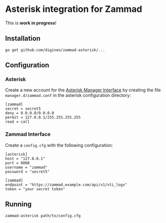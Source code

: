 Asterisk integration for Zammad
===============================

This is **work in progress**!

## Installation

    go get github.com/digineo/zammad-asterisk/...

## Configuration

### Asterisk

Create a new account for the [Asterisk Manager Interface](http://the-asterisk-book.com/1.6/asterisk-manager-api.html) by creating the file `manager.d/zammad.conf` in the asterisk configuration directory:

```
[zammad]
secret = secret5
deny = 0.0.0.0/0.0.0.0
permit = 127.0.0.1/255.255.255.255
read = call
```

### Zammad Interface

Create a `config.cfg` with the following configuration:

```
[asterisk]
host = "127.0.0.1"
port = 8088
username = "zammad"
password = "secret5"

[zammad]
endpoint = "https://zammad.example.com/api/v1/vti_logs"
token = "your secret token"
```

## Running

    zammad-asterisk path/to/config.cfg
